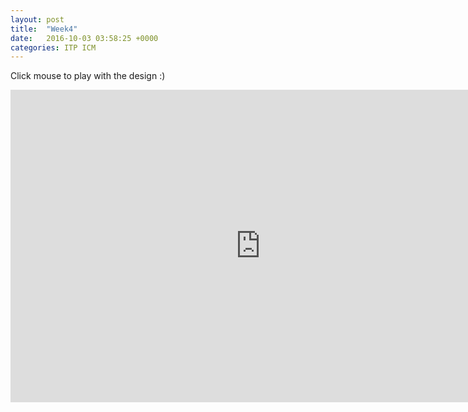 ```yaml
---
layout: post
title:  "Week4"
date:   2016-10-03 03:58:25 +0000
categories: ITP ICM
---
```


Click mouse to play with the design :) 

<iframe src="https://alpha.editor.p5js.org/embed/rJnqmHgC" width="800" height="500" frameBorder="0"></iframe>



